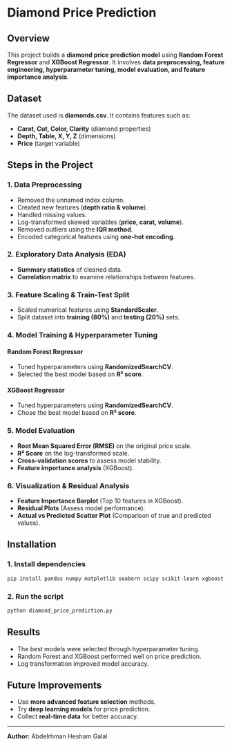# Diamond Price Prediction

## Overview
This project builds a **diamond price prediction model** using **Random Forest Regressor** and **XGBoost Regressor**. It involves **data preprocessing, feature engineering, hyperparameter tuning, model evaluation, and feature importance analysis**.

## Dataset
The dataset used is **diamonds.csv**. It contains features such as:
- **Carat, Cut, Color, Clarity** (diamond properties)
- **Depth, Table, X, Y, Z** (dimensions)
- **Price** (target variable)

## Steps in the Project
### 1. **Data Preprocessing**
- Removed the unnamed index column.
- Created new features (**depth ratio & volume**).
- Handled missing values.
- Log-transformed skewed variables (**price, carat, volume**).
- Removed outliers using the **IQR method**.
- Encoded categorical features using **one-hot encoding**.

### 2. **Exploratory Data Analysis (EDA)**
- **Summary statistics** of cleaned data.
- **Correlation matrix** to examine relationships between features.

### 3. **Feature Scaling & Train-Test Split**
- Scaled numerical features using **StandardScaler**.
- Split dataset into **training (80%)** and **testing (20%)** sets.

### 4. **Model Training & Hyperparameter Tuning**
#### **Random Forest Regressor**
- Tuned hyperparameters using **RandomizedSearchCV**.
- Selected the best model based on **R² score**.

#### **XGBoost Regressor**
- Tuned hyperparameters using **RandomizedSearchCV**.
- Chose the best model based on **R² score**.

### 5. **Model Evaluation**
- **Root Mean Squared Error (RMSE)** on the original price scale.
- **R² Score** on the log-transformed scale.
- **Cross-validation scores** to assess model stability.
- **Feature importance analysis** (XGBoost).

### 6. **Visualization & Residual Analysis**
- **Feature Importance Barplot** (Top 10 features in XGBoost).
- **Residual Plots** (Assess model performance).
- **Actual vs Predicted Scatter Plot** (Comparison of true and predicted values).

## Installation
### **1. Install dependencies**
```sh
pip install pandas numpy matplotlib seaborn scipy scikit-learn xgboost
```

### **2. Run the script**
```sh
python diamond_price_prediction.py
```

## Results
- The best models were selected through hyperparameter tuning.
- Random Forest and XGBoost performed well on price prediction.
- Log transformation improved model accuracy.

## Future Improvements
- Use **more advanced feature selection** methods.
- Try **deep learning models** for price prediction.
- Collect **real-time data** for better accuracy.

---
**Author:** Abdelrhman Hesham Galal

